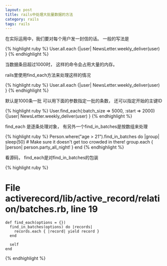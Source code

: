 ```yaml
---
layout: post
title: rails中处理大批量数据的方法
category: rails
tags: rails
---
```


在实际运用中，我们要对每个用户发一封信的话。 一般的写法是 

{% highlight ruby %}
User.all.each {|user|
  NewsLetter.weekly_deliver(user)
}
{% endhighlight %}

当数据条目超过1000时， 这样的命令会占用大量的内存。 

rails里使用find_each方法来处理这样的情况

{% highlight ruby %}
User.all.each {|user|
  NewsLetter.weekly_deliver(user)
}
{% endhighlight %}

默认是1000条一批
可以用下面的参数指定一批的条数， 还可以指定开始的主键ID

{% highlight ruby %}
User.find_each(:batch_size => 5000, :start => 2000) {|user|
  NewsLetter.weekly_deliver(user)
}
{% endhighlight %}

find_each 是逐条处理对象， 有另外一个find_in_batches是按数组来处理

{% highlight ruby %}
Person.where("age > 21").find_in_batches do |group|
    sleep(50) # Make sure it doesn't get too crowded in there!
    group.each { |person| person.party_all_night! }
  end
{% endhighlight %}

看源码， find_each是对find_in_batches的包装

{% highlight ruby %}
# File activerecord/lib/active_record/relation/batches.rb, line 19
    def find_each(options = {})
      find_in_batches(options) do |records|
        records.each { |record| yield record }
      end

      self
    end
{% endhighlight %}
